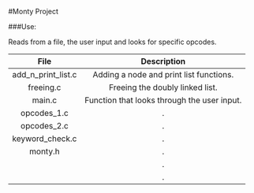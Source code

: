 #Monty Project

###Use:

Reads from a file, the user input and looks for specific opcodes.

|                  File                                    |                     Description                     |
| :-----------------------------------------: |  :-----------------------------------------------:  |
|        add_n_print_list.c       |  Adding a node and print list functions.  |
|        freeing.c                |  Freeing the doubly linked list.  |
|        main.c                   |  Function that looks through the user input.  |
|        opcodes_1.c              |  .  |
|        opcodes_2.c              |  .  |
|        keyword_check.c          |  .  |
|        monty.h                  |  .  |
|                                 |  .  |
|                                 |  .  |